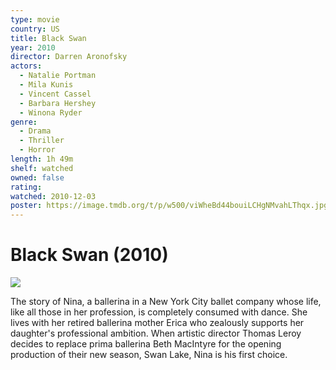 ```yaml
---
type: movie
country: US
title: Black Swan
year: 2010
director: Darren Aronofsky
actors:
  - Natalie Portman
  - Mila Kunis
  - Vincent Cassel
  - Barbara Hershey
  - Winona Ryder
genre:
  - Drama
  - Thriller
  - Horror
length: 1h 49m
shelf: watched
owned: false
rating:
watched: 2010-12-03
poster: https://image.tmdb.org/t/p/w500/viWheBd44bouiLCHgNMvahLThqx.jpg
---
```


# Black Swan (2010)

![](https://image.tmdb.org/t/p/w500/viWheBd44bouiLCHgNMvahLThqx.jpg)

The story of Nina, a ballerina in a New York City ballet company whose life, like all those in her profession, is completely consumed with dance. She lives with her retired ballerina mother Erica who zealously supports her daughter's professional ambition. When artistic director Thomas Leroy decides to replace prima ballerina Beth MacIntyre for the opening production of their new season, Swan Lake, Nina is his first choice.